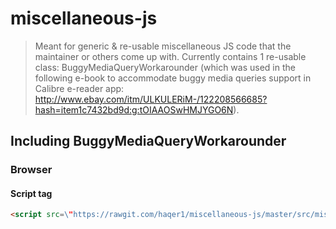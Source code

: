 # miscellaneous-js

> Meant for generic & re-usable miscellaneous JS code that the maintainer or others come up with. Currently contains 1 re-usable class: BuggyMediaQueryWorkarounder (which was used in the following e-book to accommodate buggy media queries support in Calibre e-reader app: http://www.ebay.com/itm/ULKULERiM-/122208566685?hash=item1c7432bd9d:g:tOIAAOSwHMJYGO6N).

## Including BuggyMediaQueryWorkarounder 

### Browser

#### Script tag

```html
<script src=\"https://rawgit.com/haqer1/miscellaneous-js/master/src/miscellaneous/css/BuggyMediaQueryWorkarounder.js\"></script>
```
